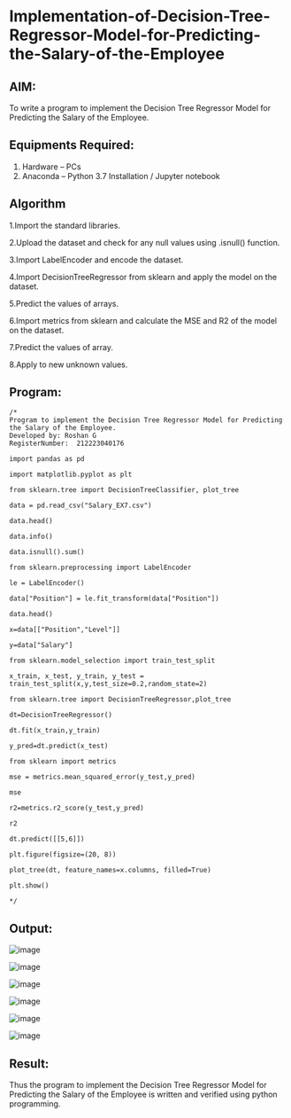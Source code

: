 # Implementation-of-Decision-Tree-Regressor-Model-for-Predicting-the-Salary-of-the-Employee

## AIM:
To write a program to implement the Decision Tree Regressor Model for Predicting the Salary of the Employee.

## Equipments Required:
1. Hardware – PCs
2. Anaconda – Python 3.7 Installation / Jupyter notebook

## Algorithm
1.Import the standard libraries.

2.Upload the dataset and check for any null values using .isnull() function.

3.Import LabelEncoder and encode the dataset.

4.Import DecisionTreeRegressor from sklearn and apply the model on the dataset.

5.Predict the values of arrays.

6.Import metrics from sklearn and calculate the MSE and R2 of the model on the dataset.

7.Predict the values of array.

8.Apply to new unknown values. 


## Program:
```
/*
Program to implement the Decision Tree Regressor Model for Predicting the Salary of the Employee.
Developed by: Roshan G
RegisterNumber:  212223040176

import pandas as pd

import matplotlib.pyplot as plt

from sklearn.tree import DecisionTreeClassifier, plot_tree

data = pd.read_csv("Salary_EX7.csv")

data.head()

data.info()

data.isnull().sum()

from sklearn.preprocessing import LabelEncoder

le = LabelEncoder()

data["Position"] = le.fit_transform(data["Position"])

data.head()

x=data[["Position","Level"]]

y=data["Salary"]

from sklearn.model_selection import train_test_split

x_train, x_test, y_train, y_test = train_test_split(x,y,test_size=0.2,random_state=2)

from sklearn.tree import DecisionTreeRegressor,plot_tree

dt=DecisionTreeRegressor()

dt.fit(x_train,y_train)

y_pred=dt.predict(x_test)

from sklearn import metrics

mse = metrics.mean_squared_error(y_test,y_pred)

mse

r2=metrics.r2_score(y_test,y_pred)

r2

dt.predict([[5,6]])

plt.figure(figsize=(20, 8))

plot_tree(dt, feature_names=x.columns, filled=True)

plt.show()

*/

```

## Output:
![image](https://github.com/user-attachments/assets/d889785f-538d-4859-baca-76aea6639d2d)

![image](https://github.com/user-attachments/assets/ac66fd34-d602-42b5-86dc-0349bd2b0a49)

![image](https://github.com/user-attachments/assets/ef97f390-8ca1-4b2b-b67f-f512fc5656a9)

![image](https://github.com/user-attachments/assets/04f9610f-29ef-45ef-b6ba-9da1e27d9e5e)

![image](https://github.com/user-attachments/assets/f6915249-bd61-4ff0-bb2f-a95db2829e5f)

![image](https://github.com/user-attachments/assets/9d617ddd-cb15-4d57-928f-8e3b83d6b5f3)




## Result:
Thus the program to implement the Decision Tree Regressor Model for Predicting the Salary of the Employee is written and verified using python programming.

